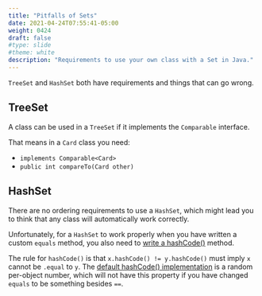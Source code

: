 ```yaml
---
title: "Pitfalls of Sets"
date: 2021-04-24T07:55:41-05:00
weight: 0424
draft: false
#type: slide
#theme: white
description: "Requirements to use your own class with a Set in Java."
---
```


`TreeSet` and `HashSet` both have requirements and things that can go
wrong. 

## TreeSet

A class can be used in a `TreeSet` if it implements the `Comparable`
interface.

That means in a `Card` class you need:
* `implements Comparable<Card>`
* `public int compareTo(Card other)`

## HashSet

There are no ordering requirements to use a `HashSet`, which might
lead you to think that any class will automatically work correctly.

Unfortunately, for a `HashSet` to work properly when you have written
a custom `equals` method, you also need to [write a
hashCode()](https://stackoverflow.com/questions/113511/best-implementation-for-hashcode-method-for-a-collection)
method.

The rule for `hashCode()` is that `x.hashCode() != y.hashCode()` must
imply `x` cannot be `.equal` to `y`. The [default hashCode()
implementation](https://stackoverflow.com/a/32454673) is a random
per-object number, which will not have this property if you have
changed `equals` to be something besides `==`.

